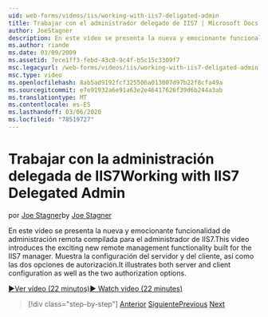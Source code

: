 ```yaml
---
uid: web-forms/videos/iis/working-with-iis7-deligated-admin
title: Trabajar con el administrador delegado de IIS7 | Microsoft Docs
author: JoeStagner
description: En este vídeo se presenta la nueva y emocionante funcionalidad de administración remota compilada para el administrador de IIS7. Muestra la configuración del servidor y del cliente como HP OpenView...
ms.author: riande
ms.date: 03/09/2009
ms.assetid: 7ece1ff3-febd-43c0-9c4f-b5c15c3309f7
msc.legacyurl: /web-forms/videos/iis/working-with-iis7-deligated-admin
msc.type: video
ms.openlocfilehash: 8ab5ad9192fcf325506a013007d97b22f8cfa49a
ms.sourcegitcommit: e7e91932a6e91a63e2e46417626f39d6b244a3ab
ms.translationtype: MT
ms.contentlocale: es-ES
ms.lasthandoff: 03/06/2020
ms.locfileid: "78519727"
---
```

# <a name="working-with-iis7-delegated-admin"></a><span data-ttu-id="ab87a-104">Trabajar con la administración delegada de IIS7</span><span class="sxs-lookup"><span data-stu-id="ab87a-104">Working with IIS7 Delegated Admin</span></span>

<span data-ttu-id="ab87a-105">por [Joe Stagner](https://github.com/JoeStagner)</span><span class="sxs-lookup"><span data-stu-id="ab87a-105">by [Joe Stagner](https://github.com/JoeStagner)</span></span>

<span data-ttu-id="ab87a-106">En este vídeo se presenta la nueva y emocionante funcionalidad de administración remota compilada para el administrador de IIS7.</span><span class="sxs-lookup"><span data-stu-id="ab87a-106">This video introduces the exciting new remote management functionality built for the IIS7 manager.</span></span> <span data-ttu-id="ab87a-107">Muestra la configuración del servidor y del cliente, así como las dos opciones de autorización.</span><span class="sxs-lookup"><span data-stu-id="ab87a-107">It illustrates both server and client configuration as well as the two authorization options.</span></span>

[<span data-ttu-id="ab87a-108">&#9654;Ver vídeo (22 minutos)</span><span class="sxs-lookup"><span data-stu-id="ab87a-108">&#9654; Watch video (22 minutes)</span></span>](https://channel9.msdn.com/Blogs/ASP-NET-Site-Videos/working-with-iis7-deligated-admin)

> [!div class="step-by-step"]
> <span data-ttu-id="ab87a-109">[Anterior](developing-and-deploying-in-a-shared-hosting.md)
> [Siguiente](feature-specific-delegated-management.md)</span><span class="sxs-lookup"><span data-stu-id="ab87a-109">[Previous](developing-and-deploying-in-a-shared-hosting.md)
[Next](feature-specific-delegated-management.md)</span></span>
